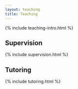```yaml
---
layout: teaching
title: Teaching
---
```


{% include teaching-intro.html %}

## Supervision

{% include supervision.html %}

## Tutoring

{% include tutoring.html %}


